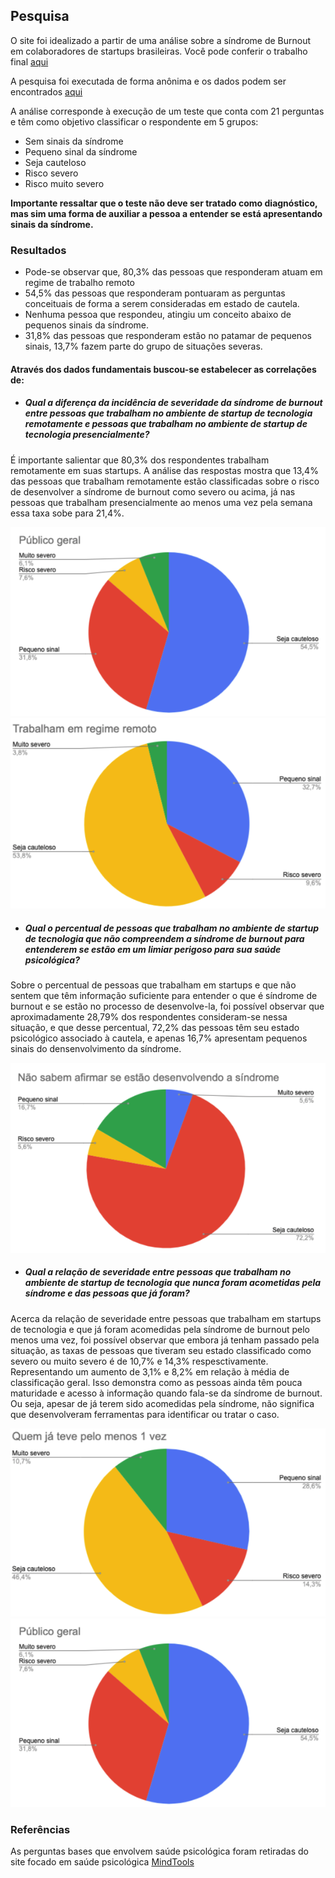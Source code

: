 ## Pesquisa
O site foi idealizado a partir de uma análise sobre a síndrome de Burnout em colaboradores de startups brasileiras. Você pode conferir o trabalho final [aqui](https://docs.google.com/document/d/1-FtrN3-aH_cPzqITO1ON8eXR2BYYs7Qd0X19KK04qg8/edit#)

A pesquisa foi executada de forma anônima e os dados podem ser encontrados [aqui](https://docs.google.com/spreadsheets/d/1BzIDT1kji4DV7x7Oau0-l3278Kei58g9VqivA8T8FYc/edit?resourcekey#gid=571045632)

A análise corresponde à execução de um teste que conta com 21 perguntas e têm como objetivo classificar o respondente em 5 grupos:

- Sem sinais da síndrome
- Pequeno sinal da síndrome
- Seja cauteloso
- Risco severo
- Risco muito severo

**Importante ressaltar que o teste não deve ser tratado como diagnóstico, mas sim uma forma de auxiliar a pessoa a entender se está apresentando sinais da síndrome.**

### Resultados

- Pode-se observar que, 80,3% das pessoas que responderam atuam em regime de trabalho remoto
- 54,5% das pessoas que responderam pontuaram as perguntas conceituais de forma a serem consideradas em estado de cautela.
- Nenhuma pessoa que respondeu, atingiu um conceito abaixo de pequenos sinais da síndrome.
- 31,8% das pessoas que responderam estão no patamar de pequenos sinais, 13,7% fazem parte do grupo de situações severas.

#### Através dos dados fundamentais buscou-se estabelecer as correlações de:

- ##### Qual a diferença da incidência de severidade da síndrome de burnout entre pessoas que trabalham no ambiente de startup de tecnologia remotamente e pessoas que trabalham no ambiente de startup de tecnologia presencialmente?

É importante salientar que 80,3% dos respondentes trabalham remotamente em suas startups. A análise das respostas mostra que 13,4% das pessoas que trabalham remotamente estão classificadas sobre o risco de desenvolver a síndrome de burnout como severo ou acima, já nas pessoas que trabalham presencialmente ao menos uma vez pela semana essa taxa sobe para 21,4%.

![Anexo B](imgs/anexob.png)
![Anexo F](imgs/anexof.png)

- ##### Qual o percentual de pessoas que trabalham no ambiente de startup de tecnologia que não compreendem a síndrome de burnout para entenderem se estão em um limiar perigoso para sua saúde psicológica?

Sobre o percentual de pessoas que trabalham em startups e que não sentem que têm informação suficiente para entender o que é síndrome de burnout e se estão no processo de desenvolve-la, foi possível observar que aproximadamente 28,79% dos respondentes consideram-se nessa situação, e que desse percentual, 72,2% das pessoas têm seu estado psicológico associado à cautela, e apenas 16,7% apresentam pequenos sinais do densenvolvimento da síndrome.

![Anexo C](imgs/anexoc.png)

- ##### Qual a relação de severidade entre pessoas que trabalham no ambiente de startup de tecnologia que nunca foram acometidas pela síndrome e das pessoas que já foram?

Acerca da relação de severidade entre pessoas que trabalham em startups de tecnologia e que já foram acomedidas pela síndrome de burnout pelo menos uma vez, foi possível observar que embora já tenham passado pela situação, as taxas de pessoas que tiveram seu estado classificado como severo ou muito severo é de 10,7% e 14,3% respesctivamente. Representando um aumento de 3,1% e 8,2% em relação à média de classificação geral. Isso demonstra como as pessoas ainda têm pouca maturidade e acesso à informação quando fala-se da síndrome de burnout. Ou seja, apesar de já terem sido acomedidas pela síndrome, não significa que desenvolveram ferramentas para identificar ou tratar o caso.

![Anexo E](imgs/anexoe.png)
![Anexo B](imgs/anexob.png)

### Referências

As perguntas bases que envolvem saúde psicológica foram retiradas do site focado em saúde psicológica [MindTools](https://www.mindtools.com/pages/article/newTCS_08.htm)